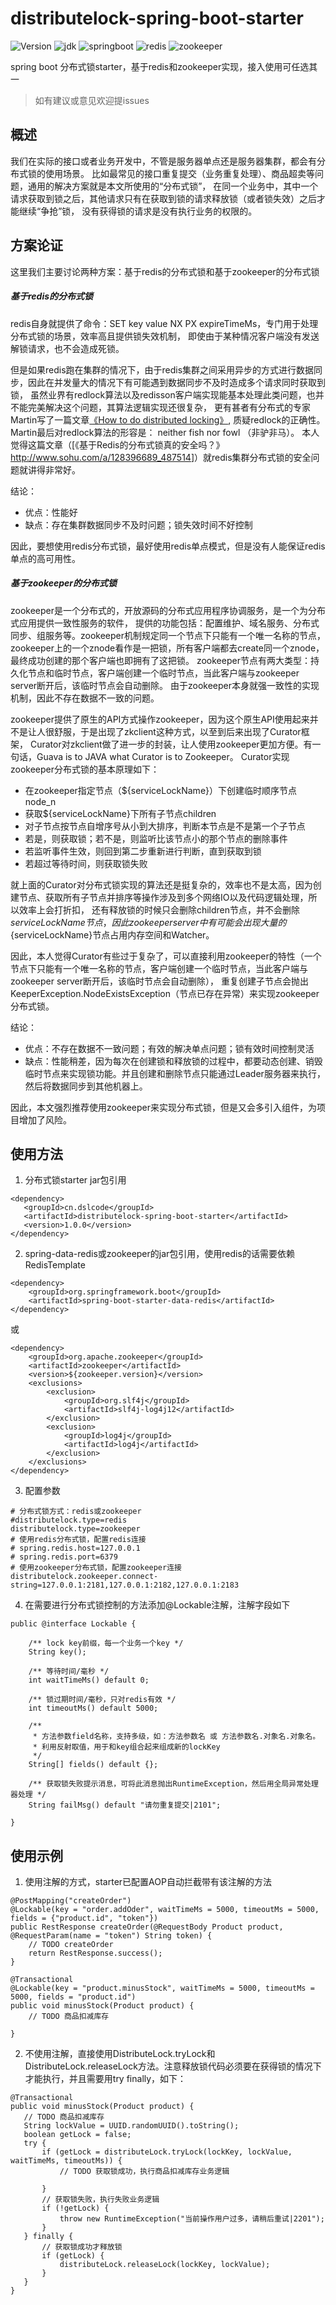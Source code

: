 # distributelock-spring-boot-starter
![Version](https://img.shields.io/badge/Version-1.0.0-brightgreen.svg)
![jdk    ](https://img.shields.io/badge/Jdk-1.8+-blue.svg)
![springboot](https://img.shields.io/badge/springboot-green.svg)
![redis](https://img.shields.io/badge/redis-a41f16.svg)
![zookeeper](https://img.shields.io/badge/zookeeper-6a9653.svg)

spring boot 分布式锁starter，基于redis和zookeeper实现，接入使用可任选其一
> 如有建议或意见欢迎提issues

## 概述
我们在实际的接口或者业务开发中，不管是服务器单点还是服务器集群，都会有分布式锁的使用场景。
比如最常见的接口重复提交（业务重复处理）、商品超卖等问题，通用的解决方案就是本文所使用的“分布式锁”，
在同一个业务中，其中一个请求获取到锁之后，其他请求只有在获取到锁的请求释放锁（或者锁失效）之后才能继续“争抢”锁，
没有获得锁的请求是没有执行业务的权限的。

## 方案论证
这里我们主要讨论两种方案：基于redis的分布式锁和基于zookeeper的分布式锁

##### 基于redis的分布式锁
redis自身就提供了命令：SET key value NX PX expireTimeMs，专门用于处理分布式锁的场景，效率高且提供锁失效机制，
即使由于某种情况客户端没有发送解锁请求，也不会造成死锁。

但是如果redis跑在集群的情况下，由于redis集群之间采用异步的方式进行数据同步，因此在并发量大的情况下有可能遇到数据同步不及时造成多个请求同时获取到锁，
虽然业界有redlock算法以及redisson客户端实现能基本处理此类问题，也并不能完美解决这个问题，其算法逻辑实现还很复杂，
更有甚者有分布式的专家Martin写了一篇文章[《How to do distributed locking》](https://martin.kleppmann.com/2016/02/08/how-to-do-distributed-locking.html),
质疑redlock的正确性。Martin最后对redlock算法的形容是： neither fish nor fowl （非驴非马）。
本人觉得这篇文章（[《基于Redis的分布式锁真的安全吗？》<http://www.sohu.com/a/128396689_487514>]）就redis集群分布式锁的安全问题就讲得非常好。

结论：
* 优点：性能好
* 缺点：存在集群数据同步不及时问题；锁失效时间不好控制

因此，要想使用redis分布式锁，最好使用redis单点模式，但是没有人能保证redis单点的高可用性。

##### 基于zookeeper的分布式锁
zookeeper是一个分布式的，开放源码的分布式应用程序协调服务，是一个为分布式应用提供一致性服务的软件，
提供的功能包括：配置维护、域名服务、分布式同步、组服务等。zookeeper机制规定同一个节点下只能有一个唯一名称的节点，
zookeeper上的一个znode看作是一把锁，所有客户端都去create同一个znode，最终成功创建的那个客户端也即拥有了这把锁。
zookeeper节点有两大类型：持久化节点和临时节点，客户端创建一个临时节点，当此客户端与zookeeper server断开后，该临时节点会自动删除。
由于zookeeper本身就强一致性的实现机制，因此不存在数据不一致的问题。

zookeeper提供了原生的API方式操作zookeeper，因为这个原生API使用起来并不是让人很舒服，于是出现了zkclient这种方式，以至到后来出现了Curator框架，
Curator对zkclient做了进一步的封装，让人使用zookeeper更加方便。有一句话，Guava is to JAVA what Curator is to Zookeeper。
Curator实现zookeeper分布式锁的基本原理如下：
* 在zookeeper指定节点（${serviceLockName}）下创建临时顺序节点node_n
* 获取${serviceLockName}下所有子节点children
* 对子节点按节点自增序号从小到大排序，判断本节点是不是第一个子节点
* 若是，则获取锁；若不是，则监听比该节点小的那个节点的删除事件
* 若监听事件生效，则回到第二步重新进行判断，直到获取到锁
* 若超过等待时间，则获取锁失败

就上面的Curator对分布式锁实现的算法还是挺复杂的，效率也不是太高，因为创建节点、获取所有子节点并排序等操作涉及到多个网络IO以及代码逻辑处理，所以效率上会打折扣，
还有释放锁的时候只会删除children节点，并不会删除${serviceLockName}节点，因此zookeeper server中有可能会出现大量的${serviceLockName}节点占用内存空间和Watcher。

因此，本人觉得Curator有些过于复杂了，可以直接利用zookeeper的特性（一个节点下只能有一个唯一名称的节点，客户端创建一个临时节点，当此客户端与zookeeper server断开后，该临时节点会自动删除），
重复创建子节点会抛出KeeperException.NodeExistsException（节点已存在异常）来实现zookeeper分布式锁。

结论：
* 优点：不存在数据不一致问题；有效的解决单点问题；锁有效时间控制灵活
* 缺点：性能稍差，因为每次在创建锁和释放锁的过程中，都要动态创建、销毁临时节点来实现锁功能。并且创建和删除节点只能通过Leader服务器来执行，然后将数据同步到其他机器上。

因此，本文强烈推荐使用zookeeper来实现分布式锁，但是又会多引入组件，为项目增加了风险。

## 使用方法

1. 分布式锁starter jar包引用
```
<dependency>
   <groupId>cn.dslcode</groupId>
   <artifactId>distributelock-spring-boot-starter</artifactId>
   <version>1.0.0</version>
</dependency>
```

2. spring-data-redis或zookeeper的jar包引用，使用redis的话需要依赖RedisTemplate
```
<dependency>
    <groupId>org.springframework.boot</groupId>
    <artifactId>spring-boot-starter-data-redis</artifactId>
</dependency>
```
或
```
<dependency>
    <groupId>org.apache.zookeeper</groupId>
    <artifactId>zookeeper</artifactId>
    <version>${zookeeper.version}</version>
    <exclusions>
        <exclusion>
            <groupId>org.slf4j</groupId>
            <artifactId>slf4j-log4j12</artifactId>
        </exclusion>
        <exclusion>
            <groupId>log4j</groupId>
            <artifactId>log4j</artifactId>
        </exclusion>
    </exclusions>
</dependency>
```

3. 配置参数
```
# 分布式锁方式：redis或zookeeper
#distributelock.type=redis
distributelock.type=zookeeper
# 使用redis分布式锁，配置redis连接
# spring.redis.host=127.0.0.1
# spring.redis.port=6379
# 使用zookeeper分布式锁，配置zookeeper连接
distributelock.zookeeper.connect-string=127.0.0.1:2181,127.0.0.1:2182,127.0.0.1:2183
```

4. 在需要进行分布式锁控制的方法添加@Lockable注解，注解字段如下
```
public @interface Lockable {

    /** lock key前缀，每一个业务一个key */
    String key();

    /** 等待时间/毫秒 */
    int waitTimeMs() default 0;

    /** 锁过期时间/毫秒，只对redis有效 */
    int timeoutMs() default 5000;

    /**
     * 方法参数field名称，支持多级，如：方法参数名 或 方法参数名.对象名.对象名。
     * 利用反射取值，用于和key组合起来组成新的lockKey
     */
    String[] fields() default {};

    /** 获取锁失败提示消息，可将此消息抛出RuntimeException，然后用全局异常处理器处理 */
    String failMsg() default "请勿重复提交|2101";

}
```

## 使用示例
 
 1. 使用注解的方式，starter已配置AOP自动拦截带有该注解的方法
 ```
 @PostMapping("createOrder")
 @Lockable(key = "order.addOder", waitTimeMs = 5000, timeoutMs = 5000, fields = {"product.id", "token"})
 public RestResponse createOrder(@RequestBody Product product, @RequestParam(name = "token") String token) {
     // TODO createOrder
     return RestResponse.success();
 }

 @Transactional
 @Lockable(key = "product.minusStock", waitTimeMs = 5000, timeoutMs = 5000, fields = "product.id")
 public void minusStock(Product product) {
     // TODO 商品扣减库存

 }
 ```

2. 不使用注解，直接使用DistributeLock.tryLock和DistributeLock.releaseLock方法。注意释放锁代码必须要在获得锁的情况下才能执行，并且需要用try finally，如下：
 ```
@Transactional
public void minusStock(Product product) {
    // TODO 商品扣减库存
    String lockValue = UUID.randomUUID().toString();
    boolean getLock = false;
    try {
        if (getLock = distributeLock.tryLock(lockKey, lockValue, waitTimeMs, timeoutMs)) {
            // TODO 获取锁成功，执行商品扣减库存业务逻辑

        }
        // 获取锁失败，执行失败业务逻辑
        if (!getLock) {
            throw new RuntimeException("当前操作用户过多，请稍后重试|2201");
        }
    } finally {
        // 获取锁成功才释放锁
        if (getLock) {
            distributeLock.releaseLock(lockKey, lockValue);
        }
    }
}
 ```


